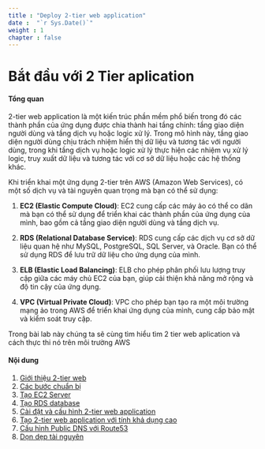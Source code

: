```yaml
---
title : "Deploy 2-tier web application"
date :  "`r Sys.Date()`" 
weight : 1 
chapter : false
---
```


# Bắt đầu với 2 Tier aplication

#### Tổng quan

2-tier web application là một kiến trúc phần mềm phổ biến trong đó các thành phần của ứng dụng được chia thành hai tầng chính: tầng giao diện người dùng và tầng dịch vụ hoặc logic xử lý. Trong mô hình này, tầng giao diện người dùng chịu trách nhiệm hiển thị dữ liệu và tương tác với người dùng, trong khi tầng dịch vụ hoặc logic xử lý thực hiện các nhiệm vụ xử lý logic, truy xuất dữ liệu và tương tác với cơ sở dữ liệu hoặc các hệ thống khác.

Khi triển khai một ứng dụng 2-tier trên AWS (Amazon Web Services), có một số dịch vụ và tài nguyên quan trọng mà bạn có thể sử dụng:

1. **EC2 (Elastic Compute Cloud)**: EC2 cung cấp các máy ảo có thể co dãn mà bạn có thể sử dụng để triển khai các thành phần của ứng dụng của mình, bao gồm cả tầng giao diện người dùng và tầng dịch vụ.

2. **RDS (Relational Database Service)**: RDS cung cấp các dịch vụ cơ sở dữ liệu quan hệ như MySQL, PostgreSQL, SQL Server, và Oracle. Bạn có thể sử dụng RDS để lưu trữ dữ liệu cho ứng dụng của mình.

3. **ELB (Elastic Load Balancing)**: ELB cho phép phân phối lưu lượng truy cập giữa các máy chủ EC2 của bạn, giúp cải thiện khả năng mở rộng và độ tin cậy của ứng dụng.

4. **VPC (Virtual Private Cloud)**: VPC cho phép bạn tạo ra một môi trường mạng ảo trong AWS để triển khai ứng dụng của mình, cung cấp bảo mật và kiểm soát truy cập.


Trong bài lab này chúng ta sẽ cùng tìm hiểu tìm 2 tier web aplication và cách thực thi nó trên môi trường AWS


#### Nội dung

1. [Giới thiệu 2-tier web](1-introduce/)
2. [Các bước chuẩn bị](2-Prerequiste/)
3. [Tạo EC2 Server](3-CreateEc2Server/) 
4. [Tạo RDS database](4-CreateRDS/)
5. [Cài đặt và cấu hình 2-tier web application](5-Installandconfigurewebapp/)
6. [Tạo 2-tier web application với tính khả dụng cao](6-makeWebSiteHighly/)
7. [Cấu hình Public DNS với Route53](7-setup-public-dns/)
8. [Dọn dẹp tài nguyên](8-cleanUpResource/)